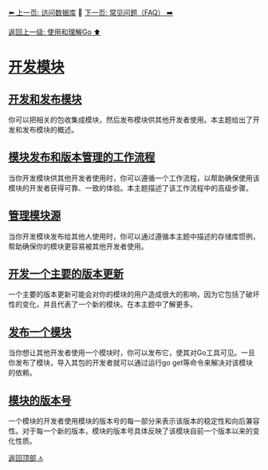 [⬅️ 上一页: 访问数据库](访问数据库.md) 🚦 [下一页: 常见问题（FAQ） ➡️](常见问题（FAQ）.md)

[返回上一级: 使用和理解Go ⬆️](../使用和理解Go.md)

# [开发模块](开发模块.md)

## [开发和发布模块](开发模块/开发和发布模块.md)

你可以把相关的包收集成模块，然后发布模块供其他开发者使用。本主题给出了开发和发布模块的概述。

## [模块发布和版本管理的工作流程](开发模块/模块发布和版本管理的工作流程.md)

当你开发模块供其他开发者使用时，你可以遵循一个工作流程，以帮助确保使用该模块的开发者获得可靠、一致的体验。本主题描述了该工作流程中的高级步骤。

## [管理模块源](开发模块/管理模块源.md)

当你开发模块发布给其他人使用时，你可以通过遵循本主题中描述的存储库惯例，帮助确保你的模块更容易被其他开发者使用。

## [开发一个主要的版本更新](开发模块/开发一个主要的版本更新.md)

一个主要的版本更新可能会对你的模块的用户造成很大的影响，因为它包括了破坏性的变化，并且代表了一个新的模块。在本主题中了解更多。

## [发布一个模块](开发模块/发布一个模块.md)

当你想让其他开发者使用一个模块时，你可以发布它，使其对Go工具可见。一旦你发布了模块，导入其包的开发者就可以通过运行go get等命令来解决对该模块的依赖。

## [模块的版本号](开发模块/模块的版本号.md)

一个模块的开发者使用模块的版本号的每一部分来表示该版本的稳定性和向后兼容性。对于每一个新的版本，模块的版本号具体反映了该模块自前一个版本以来的变化性质。

[返回顶部 🔝](#开发模块)